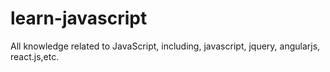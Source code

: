 # learn-javascript
All knowledge related to JavaScript, including, javascript, jquery, angularjs, react.js,etc.
